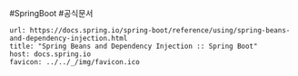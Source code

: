 #SpringBoot #공식문서 


```cardlink
url: https://docs.spring.io/spring-boot/reference/using/spring-beans-and-dependency-injection.html
title: "Spring Beans and Dependency Injection :: Spring Boot"
host: docs.spring.io
favicon: ../../_/img/favicon.ico
```


